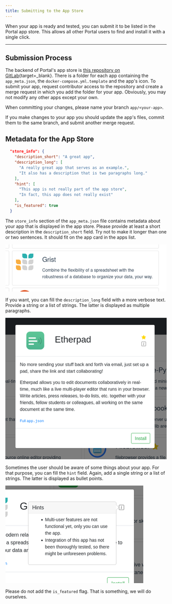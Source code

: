 ```yaml
---
title: Submitting to the App Store
---
```


When your app is ready and tested, you can submit it to be listed in the Portal app store.
This allows all other Portal users to find and install it with a single click.

---

## Submission Process

The backend of Portal's app store is [this repository on GitLab](https://gitlab.com/ptl-public/app-repository){target=_blank}.
There is a folder for each app containing the `app_meta.json`, the `docker-compose.yml.template` and the app's icon.
To submit your app, request contributor access to the repository
and create a merge request in which you add the folder for your app.
Obviously, you may not modify any other apps except your own.

When committing your changes, please name your branch `app/<your-app>`.

If you make changes to your app you should update the app's files, 
commit them to the same branch, and submit another merge request.

## Metadata for the App Store

```json
  "store_info": {
    "description_short": "A great app",
    "description_long": [
      "A really great app that serves as an example.",
      "It also has a description that is two paragraphs long."
    ],
    "hint": [
      "This app is not really part of the app store",
      "In fact, this app does not really exist"
    ],
    "is_featured": true
  }
```


The `store_info` section of the `app_meta.json` file contains metadata about your app that is displayed in the app store.
Please provide at least a short description in the `description_short` field.
Try not to make it longer than one or two sentences. It should fit on the app card in the apps list.

![App store list card](img/app_store_screenshot_list_card.png)

If you want, you can fill the `description_long` field with a more verbose text.
Provide a string or a list of strings. The latter is displayed as multiple paragraphs.

![App store details card](img/app_store_screenshot_details_card.png)

Sometimes the user should be aware of some things about your app.
For that purpose, you can fill the `hint` field.
Again, add a single string or a list of strings. The latter is displayed as bullet points.

![App store hint](img/app_store_screenshot_hint.png)

Please do not add the `is_featured` flag. That is something, we will do ourselves.
